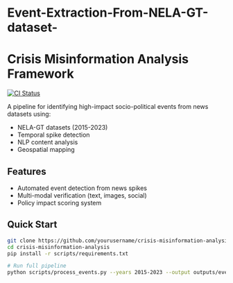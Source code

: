 # Event-Extraction-From-NELA-GT-dataset-
# Crisis Misinformation Analysis Framework

[![CI Status](https://github.com/yourusername/crisis-misinformation-analysis/actions/workflows/ci.yml/badge.svg)](https://github.com/yourusername/crisis-misinformation-analysis/actions)

A pipeline for identifying high-impact socio-political events from news datasets using:
- NELA-GT datasets (2015-2023)
- Temporal spike detection
- NLP content analysis
- Geospatial mapping

## Features
- Automated event detection from news spikes
- Multi-modal verification (text, images, social)
- Policy impact scoring system

## Quick Start
```bash
git clone https://github.com/yourusername/crisis-misinformation-analysis.git
cd crisis-misinformation-analysis
pip install -r scripts/requirements.txt

# Run full pipeline
python scripts/process_events.py --years 2015-2023 --output outputs/events.csv
